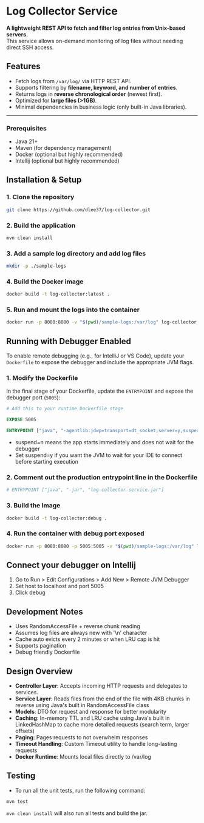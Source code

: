 # Log Collector Service

**A lightweight REST API to fetch and filter log entries from Unix-based servers.**  
This service allows on-demand monitoring of log files without needing direct SSH access.

## Features
- Fetch logs from `/var/log/` via HTTP REST API.
- Supports filtering by **filename, keyword, and number of entries**.
- Returns logs in **reverse chronological order** (newest first).
- Optimized for **large files (>1GB)**.
- Minimal dependencies in business logic (only built-in Java libraries).

---

### **Prerequisites**
- Java 21+
- Maven (for dependency management)
- Docker (optional but highly recommended)
- Intellij (optional but highly recommended)

## Installation & Setup

### 1. Clone the repository
```bash
git clone https://github.com/dlee37/log-collector.git
```

### 2. Build the application
```bash
mvn clean install
```

### 3. Add a sample log directory and add log files
```bash
mkdir -p ./sample-logs
```

### 4. Build the Docker image
```bash
docker build -t log-collector:latest .
```

### 5. Run and mount the logs into the container
```bash
docker run -p 8080:8080 -v "$(pwd)/sample-logs:/var/log" log-collector:latest
```

## Running with Debugger Enabled
To enable remote debugging (e.g., for IntelliJ or VS Code), update your `Dockerfile` to expose the debugger and include the appropriate JVM flags.

### 1. Modify the Dockerfile

In the final stage of your Dockerfile, update the `ENTRYPOINT` and expose the debugger port (`5005`):

```dockerfile
# Add this to your runtime Dockerfile stage

EXPOSE 5005

ENTRYPOINT ["java", "-agentlib:jdwp=transport=dt_socket,server=y,suspend=n,address=*:5005", "-jar", "app.jar"]
```

- suspend=n means the app starts immediately and does not wait for the debugger
- Set suspend=y if you want the JVM to wait for your IDE to connect before starting execution

### 2. Comment out the production entrypoint line in the Dockerfile
```dockerfile
# ENTRYPOINT ["java", "-jar", "log-collector-service.jar"]
```

### 3. Build the Image
```bash
docker build -t log-collector:debug .
```

### 4. Run the container with debug port exposed
```bash
docker run -p 8080:8080 -p 5005:5005 -v "$(pwd)/sample-logs:/var/log" log-collector:debug
```

## Connect your debugger on Intellij
1. Go to Run > Edit Configurations > Add New > Remote JVM Debugger
2. Set host to localhost and port 5005
3. Click debug

## Development Notes
- Uses RandomAccessFile + reverse chunk reading
- Assumes log files are always new with '\n' character
- Cache auto evicts every 2 minutes or when LRU cap is hit
- Supports pagination
- Debug friendly Dockerfile

## Design Overview
- **Controller Layer**: Accepts incoming HTTP requests and delegates to services.
- **Service Layer**: Reads files from the end of the file with 4KB chunks in reverse using Java's built in RandomAccessFile class
- **Models**: DTO for request and response for better modularity
- **Caching**: In-memory TTL and LRU cache using Java's built in LinkedHashMap to cache more detailed requests (search term, larger offsets)
- **Paging**: Pages requests to not overwhelm responses
- **Timeout Handling**: Custom Timeout utility to handle long-lasting requests
- **Docker Runtime**: Mounts local files directly to /var/log

## Testing
- To run all the unit tests, run the following command:
```bash
mvn test
```
`mvn clean install` will also run all tests and build the jar.